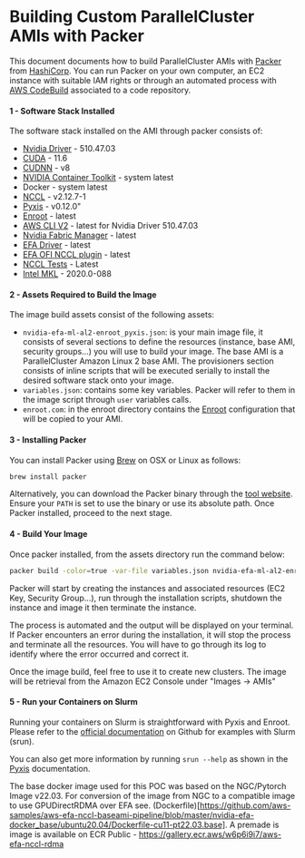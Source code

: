 # Building Custom ParallelCluster AMIs with Packer

This document documents how to build ParallelCluster AMIs with [Packer](https://www.packer.io/) from [HashiCorp](https://www.hashicorp.com/). You can run Packer on your own computer, an EC2 instance with suitable IAM rights or through an automated process with [AWS CodeBuild](https://docs.aws.amazon.com/codebuild/latest/userguide/welcome.html) associated to a code repository.


#### 1 - Software Stack Installed

The software stack installed on the AMI through packer consists of:

- [Nvidia Driver](https://www.nvidia.com/Download/index.aspx?lang=en-us) - 510.47.03
- [CUDA](https://developer.nvidia.com/cuda-downloads) - 11.6
- [CUDNN](https://developer.nvidia.com/cudnn) - v8
- [NVIDIA Container Toolkit](https://github.com/NVIDIA/nvidia-docker) - system latest
- Docker - system latest
- [NCCL](https://developer.nvidia.com/nccl) - v2.12.7-1
- [Pyxis](https://github.com/NVIDIA/pyxis) - v0.12.0"
- [Enroot](https://github.com/NVIDIA/enroot) - latest
- [AWS CLI V2](https://docs.aws.amazon.com/cli/latest/userguide/getting-started-install.html) - latest for Nvidia Driver 510.47.03
- [Nvidia Fabric Manager](https://docs.nvidia.com/datacenter/tesla/pdf/fabric-manager-user-guide.pdf) - latest
- [EFA Driver](https://docs.aws.amazon.com/AWSEC2/latest/UserGuide/efa-start.html) - latest
- [EFA OFI NCCL plugin](https://github.com/aws/aws-ofi-nccl) - latest
- [NCCL Tests](https://github.com/NVIDIA/nccl-tests) - Latest
- [Intel MKL](https://www.intel.com/content/www/us/en/develop/documentation/get-started-with-mkl-for-dpcpp/top.html) - 2020.0-088

#### 2 - Assets Required to Build the Image

The image build assets consist of the following assets:
- `nvidia-efa-ml-al2-enroot_pyxis.json`: is your main image file, it consists of several sections to define the resources (instance, base AMI, security groups...) you will use to build your image. The base AMI is a ParallelCluster Amazon Linux 2 base AMI. The provisioners section consists of inline scripts that will be executed serially to install the desired software stack onto your image.
- `variables.json`: contains some key variables. Packer will refer to them in the image script through `user` variables calls.
- `enroot.com`: in the enroot directory contains the [Enroot](https://github.com/NVIDIA/enroot) configuration that will be copied to your AMI.


#### 3 - Installing Packer

You can install Packer using [Brew](https://brew.sh/) on OSX or Linux as follows:

```bash
brew install packer
```

Alternatively, you can download the Packer binary through the [tool website](https://www.packer.io/). Ensure your `PATH` is set to use the binary or use its absolute path. Once Packer installed, proceed to the next stage.

#### 4 - Build Your Image

Once packer installed, from the assets directory run the command below:

```bash
packer build -color=true -var-file variables.json nvidia-efa-ml-al2-enroot_pyxis.json | tee build_AL2.log
```

Packer will start by creating the instances and associated resources (EC2 Key, Security Group...), run through the installation scripts, shutdown the instance and image it then terminate the instance.

The process is automated and the output will be displayed on your terminal. If Packer encounters an error during the installation, it will stop the process and terminate all the resources. You will have to go through its log to identify where the error occurred and correct it.

Once the image build, feel free to use it to create new clusters. The image will be retrieval from the Amazon EC2 Console under "Images -> AMIs"

#### 5 - Run your Containers on Slurm

Running your containers on Slurm is straightforward with Pyxis and Enroot. Please refer to the [official documentation](https://github.com/NVIDIA/pyxis#examples=) on Github for examples with Slurm (srun).

You can also get more information by running `srun --help` as shown in the [Pyxis](https://github.com/NVIDIA/pyxis#usage=) documentation.

The base docker image used for this POC was based on the NGC/Pytorch Image v22.03. For conversion of the image from NGC to a compatible image to use GPUDirectRDMA over EFA see. (Dockerfile)[https://github.com/aws-samples/aws-efa-nccl-baseami-pipeline/blob/master/nvidia-efa-docker_base/ubuntu20.04/Dockerfile-cu11-pt22.03.base]. A premade is image is available on ECR Public - https://gallery.ecr.aws/w6p6i9i7/aws-efa-nccl-rdma

